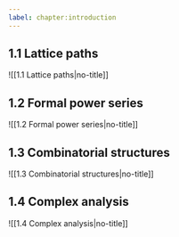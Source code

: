 ```yaml
---
label: chapter:introduction
---
```


## 1.1 Lattice paths

![[1.1 Lattice paths|no-title]]

## 1.2 Formal power series

![[1.2 Formal power series|no-title]]

## 1.3 Combinatorial structures

![[1.3 Combinatorial structures|no-title]]

## 1.4 Complex analysis

![[1.4 Complex analysis|no-title]]

